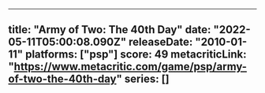 
---
title: "Army of Two: The 40th Day"
date: "2022-05-11T05:00:08.090Z"
releaseDate: "2010-01-11"
platforms: ["psp"]
score: 49
metacriticLink: "https://www.metacritic.com/game/psp/army-of-two-the-40th-day"
series: []
---
